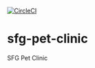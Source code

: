 
[![CircleCI](https://circleci.com/gh/nikolatx/sfg-pet-clinic/tree/main.svg?style=svg&circle-token=9f1275237752e43ffb0659dc4c506ad1d5f9577c)](https://circleci.com/gh/nikolatx/sfg-pet-clinic/tree/main)

# sfg-pet-clinic

SFG Pet Clinic



